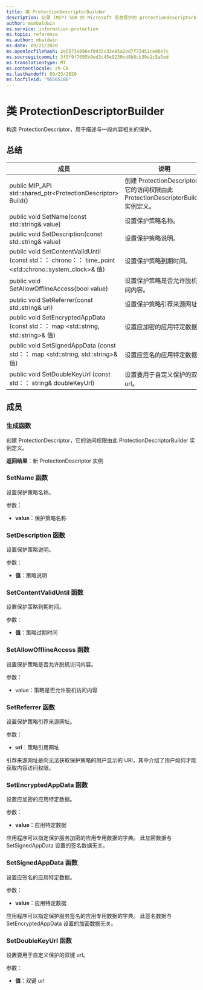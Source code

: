 ```yaml
---
title: 类 ProtectionDescriptorBuilder
description: 记录 (MIP) SDK 的 Microsoft 信息保护的 protectiondescriptorbuilder：：未定义的类。
author: msmbaldwin
ms.service: information-protection
ms.topic: reference
ms.author: mbaldwin
ms.date: 09/21/2020
ms.openlocfilehash: 2e5573a896ef0935c33e85a2ed7f73451ced8e7c
ms.sourcegitcommit: 3f5f9f7695b9ed3c45e9230cd8b8cb39a1c5a5ed
ms.translationtype: MT
ms.contentlocale: zh-CN
ms.lasthandoff: 09/23/2020
ms.locfileid: "95565188"
---
```

# <a name="class-protectiondescriptorbuilder"></a>类 ProtectionDescriptorBuilder 
构造 ProtectionDescriptor，用于描述与一段内容相关的保护。
  
## <a name="summary"></a>总结
 成员                        | 说明                                
--------------------------------|---------------------------------------------
public MIP_API std::shared_ptr\<ProtectionDescriptor\> Build()  |  创建 ProtectionDescriptor，它的访问权限由此 ProtectionDescriptorBuilder 实例定义。
public void SetName(const std::string& value)  |  设置保护策略名称。
public void SetDescription(const std::string& value)  |  设置保护策略说明。
public void SetContentValidUntil (const std：： chrono：： time_point \<std::chrono::system_clock\>& 值)   |  设置保护策略到期时间。
public void SetAllowOfflineAccess(bool value)  |  设置保护策略是否允许脱机访问内容。
public void SetReferrer(const std::string& uri)  |  设置保护策略引荐来源网址。
public void SetEncryptedAppData (const std：： map \<std::string, std::string\>& 值)   |  设置应加密的应用特定数据。
public void SetSignedAppData (const std：： map \<std::string, std::string\>& 值)   |  设置应签名的应用特定数据。
public void SetDoubleKeyUrl (const std：： string& doubleKeyUrl)   |  设置要用于自定义保护的双键 url。
  
## <a name="members"></a>成员
  
### <a name="build-function"></a>生成函数
创建 ProtectionDescriptor，它的访问权限由此 ProtectionDescriptorBuilder 实例定义。

  
**返回结果**：新 ProtectionDescriptor 实例
  
### <a name="setname-function"></a>SetName 函数
设置保护策略名称。

参数：  
* **value**：保护策略名称


  
### <a name="setdescription-function"></a>SetDescription 函数
设置保护策略说明。

参数：  
* **值**：策略说明


  
### <a name="setcontentvaliduntil-function"></a>SetContentValidUntil 函数
设置保护策略到期时间。

参数：  
* **值**：策略过期时间


  
### <a name="setallowofflineaccess-function"></a>SetAllowOfflineAccess 函数
设置保护策略是否允许脱机访问内容。

参数：  
* value：策略是否允许脱机访问内容


  
### <a name="setreferrer-function"></a>SetReferrer 函数
设置保护策略引荐来源网址。

参数：  
* **uri**：策略引用网址


引荐来源网址是向无法获取保护策略的用户显示的 URI，其中介绍了用户如何才能获取内容访问权限。
  
### <a name="setencryptedappdata-function"></a>SetEncryptedAppData 函数
设置应加密的应用特定数据。

参数：  
* **value**：应用特定数据


应用程序可以指定保护服务加密的应用专用数据的字典。 此加密数据与 SetSignedAppData 设置的签名数据无关。
  
### <a name="setsignedappdata-function"></a>SetSignedAppData 函数
设置应签名的应用特定数据。

参数：  
* **value**：应用特定数据


应用程序可以指定保护服务签名的应用专用数据的字典。 此签名数据与 SetEncryptedAppData 设置的加密数据无关。
  
### <a name="setdoublekeyurl-function"></a>SetDoubleKeyUrl 函数
设置要用于自定义保护的双键 url。

参数：  
* **值**：双键 url

